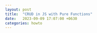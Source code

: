 ```yaml
---
layout: post
title:  "CRUD in JS with Pure Functions"
date:   2023-09-09 17:07:00 +0630
categories: howto
---
```


